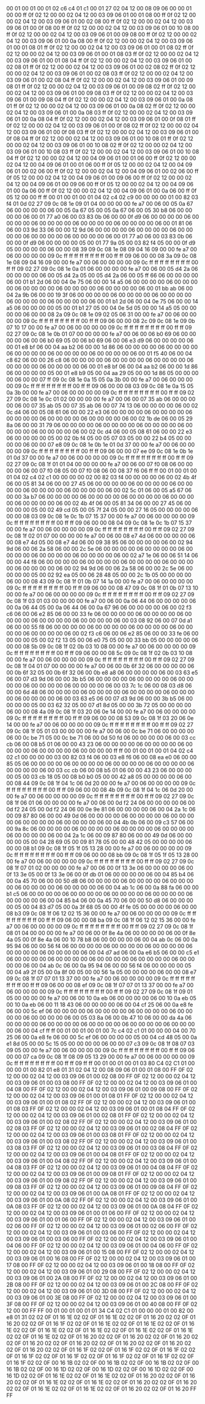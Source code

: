 <METERDATA>
<OBISCODES>
00 01 00 01 00 01 02 c6 c4 01 c1 00 01 27 02 04 12 00 08 09 06 00 00 01 00 00 ff 0f 02 12 00 00 02 04 12 00 03 09 06 01 00 01 08 00 ff 0f 02 12 00 00 02 04 12 00 03 09 06 01 00 02 08 00 ff 0f 02 12 00 00 02 04 12 00 03 09 06 01 00 0f 08 00 ff 0f 02 12 00 00 02 04 12 00 03 09 06 01 00 10 08 00 ff 0f 02 12 00 00 02 04 12 00 03 09 06 01 00 09 08 00 ff 0f 02 12 00 00 02 04 12 00 03 09 06 01 00 0a 08 00 ff 0f 02 12 00 00 02 04 12 00 03 09 06 01 00 01 08 01 ff 0f 02 12 00 00 02 04 12 00 03 09 06 01 00 01 08 02 ff 0f 02 12 00 00 02 04 12 00 03 09 06 01 00 01 08 03 ff 0f 02 12 00 00 02 04 12 00 03 09 06 01 00 01 08 04 ff 0f 02 12 00 00 02 04 12 00 03 09 06 01 00 02 08 01 ff 0f 02 12 00 00 02 04 12 00 03 09 06 01 00 02 08 02 ff 0f 02 12 00 00 02 04 12 00 03 09 06 01 00 02 08 03 ff 0f 02 12 00 00 02 04 12 00 03 09 06 01 00 02 08 04 ff 0f 02 12 00 00 02 04 12 00 03 09 06 01 00 09 08 01 ff 0f 02 12 00 00 02 04 12 00 03 09 06 01 00 09 08 02 ff 0f 02 12 00 00 02 04 12 00 03 09 06 01 00 09 08 03 ff 0f 02 12 00 00 02 04 12 00 03 09 06 01 00 09 08 04 ff 0f 02 12 00 00 02 04 12 00 03 09 06 01 00 0a 08 01 ff 0f 02 12 00 00 02 04 12 00 03 09 06 01 00 0a 08 02 ff 0f 02 12 00 00 02 04 12 00 03 09 06 01 00 0a 08 03 ff 0f 02 12 00 00 02 04 12 00 03 09 06 01 00 0a 08 04 ff 0f 02 12 00 00 02 04 12 00 03 09 06 01 00 0f 08 01 ff 0f 02 12 00 00 02 04 12 00 03 09 06 01 00 0f 08 02 ff 0f 02 12 00 00 02 04 12 00 03 09 06 01 00 0f 08 03 ff 0f 02 12 00 00 02 04 12 00 03 09 06 01 00 0f 08 04 ff 0f 02 12 00 00 02 04 12 00 03 09 06 01 00 10 08 01 ff 0f 02 12 00 00 02 04 12 00 03 09 06 01 00 10 08 02 ff 0f 02 12 00 00 02 04 12 00 03 09 06 01 00 10 08 03 ff 0f 02 12 00 00 02 04 12 00 03 09 06 01 00 10 08 04 ff 0f 02 12 00 00 02 04 12 00 04 09 06 01 00 01 06 00 ff 0f 02 12 00 00 02 04 12 00 04 09 06 01 00 01 06 00 ff 0f 05 12 00 00 02 04 12 00 04 09 06 01 00 02 06 00 ff 0f 02 12 00 00 02 04 12 00 04 09 06 01 00 02 06 00 ff 0f 05 12 00 00 02 04 12 00 04 09 06 01 00 09 06 00 ff 0f 02 12 00 00 02 04 12 00 04 09 06 01 00 09 06 00 ff 0f 05 12 00 00 02 04 12 00 04 09 06 01 00 0a 06 00 ff 0f 02 12 00 00 02 04 12 00 04 09 06 01 00 0a 06 00 ff 0f 05 12 00 00 ff ff 
</OBISCODES>
<OBISDATA>
00 01 00 01 00 01 04 02 c4 02 c9 00 00 00 00 01 00 82 03 f4 01 0d 02 27 09 0c 08 1e 09 01 04 00 00 00 00 fe a7 00 06 00 05 0a 67 06 00 00 00 00 06 00 05 0a 67 05 00 05 0a 67 06 00 05 30 b8 06 00 00 00 00 06 00 01 77 a0 06 00 03 83 0b 06 00 00 0f d9 06 00 00 00 00 06 00 00 00 00 06 00 00 00 00 06 00 00 00 00 06 00 00 00 00 06 00 01 81 06 06 00 03 9d 33 06 00 00 12 9d 06 00 00 00 00 06 00 00 00 00 06 00 00 00 00 06 00 00 00 00 06 00 00 00 00 06 00 01 77 a0 06 00 03 83 0b 06 00 00 0f d9 06 00 00 00 00 05 00 01 77 9a 05 00 03 82 f4 05 00 00 0f d9 05 00 00 00 00 06 00 00 08 39 09 0c 08 1e 08 09 04 16 09 00 00 fe a7 00 06 00 00 00 00 09 0c ff ff ff ff ff ff ff ff 00 ff ff 09 06 00 00 08 3a 09 0c 08 1e 08 09 04 16 09 00 00 fe a7 00 06 00 00 00 00 09 0c ff ff ff ff ff ff ff ff 00 ff ff 09 02 27 09 0c 08 1e 0a 01 06 00 00 00 00 fe a7 00 06 00 05 d4 2a 06 00 00 00 00 06 00 05 d4 2a 05 00 05 d4 2a 06 00 05 ff 66 06 00 00 00 00 06 00 01 b1 2d 06 00 04 0e 75 06 00 00 14 a5 06 00 00 00 00 06 00 00 00 00 06 00 00 00 00 06 00 00 00 00 06 00 00 00 00 06 00 01 bb ab 06 00 04 2a 9b 06 00 00 19 3f 06 00 00 00 00 06 00 00 00 00 06 00 00 00 00 06 00 00 00 00 06 00 00 00 00 06 00 01 b1 2d 06 00 04 0e 75 06 00 00 14 a5 06 00 00 00 00 05 00 01 b1 27 05 00 04 0e 5d 05 00 00 14 a5 05 00 00 00 00 06 00 00 08 2a 09 0c 08 1e 09 02 05 06 31 00 00 fe a7 00 06 00 00 00 00 09 0c ff ff ff ff ff ff ff ff 00 ff ff 09 06 00 00 08 2c 09 0c 08 1e 09 0b 07 10 17 00 00 fe a7 00 06 00 00 00 00 09 0c ff ff ff ff ff ff ff ff 00 ff ff 09 02 27 09 0c 08 1e 0b 01 07 00 00 00 00 fe a7 00 06 00 06 b0 69 06 00 00 00 00 06 00 06 b0 69 05 00 06 b0 69 06 00 06 e3 d9 06 00 00 00 00 06 00 01 e8 bf 06 00 04 aa b2 06 00 00 1d 86 06 00 00 00 00 06 00 00 00 00 06 00 00 00 00 06 00 00 00 00 06 00 00 00 00 06 00 01 f5 40 06 00 04 c8 62 06 00 00 26 c8 06 00 00 00 00 06 00 00 00 00 06 00 00 00 00 06 00 00 00 00 06 00 00 00 00 06 00 01 e8 bf 06 00 04 aa b2 06 00 00 1d 86 06 00 00 00 00 05 00 01 e8 b9 05 00 04 aa 29 05 00 00 1d 86 05 00 00 00 00 06 00 00 07 ff 09 0c 08 1e 0a 15 05 0a 3b 00 00 fe a7 00 06 00 00 00 00 09 0c ff ff ff ff ff ff ff ff 00 ff ff 09 06 00 00 08 03 09 0c 08 1e 0a 15 05 0a 3b 00 00 fe a7 00 06 00 00 00 00 09 0c ff ff ff ff ff ff ff ff 00 ff ff 09 02 27 09 0c 08 1e 0c 01 02 00 00 00 00 fe a7 00 06 00 07 35 ab 06 00 00 00 00 06 00 07 35 ab 05 00 07 35 ab 06 00 07 74 13 06 00 00 00 00 06 00 02 0c d4 06 00 05 08 61 06 00 00 22 e3 06 00 00 00 00 06 00 00 00 00 06 00 00 00 00 06 00 00 00 00 06 00 00 00 00 06 00 02 1b de 06 00 05 29 8a 06 00 00 31 79 06 00 00 00 00 06 00 00 00 00 06 00 00 00 00 06 00 00 00 00 06 00 00 00 00 06 00 02 0c d4 06 00 05 08 61 06 00 00 22 e3 06 00 00 00 00 05 00 02 0b f4 05 00 05 07 03 05 00 00 22 b4 05 00 00 00 00 06 00 00 07 e8 09 0c 08 1e 0b 1e 01 0d 37 00 00 fe a7 00 06 00 00 00 00 09 0c ff ff ff ff ff ff ff ff 00 ff ff 09 06 00 00 07 ee 09 0c 08 1e 0b 1e 01 0d 37 00 00 fe a7 00 06 00 00 00 00 09 0c ff ff ff ff ff ff ff ff 00 ff ff 09 02 27 09 0c 08 1f 01 01 04 00 00 00 00 fe a7 00 06 00 07 f0 08 06 00 00 00 00 06 00 07 f0 08 05 00 07 f0 08 06 00 08 37 f6 06 ff ff 
00 01 00 01 00 01 04 02 c4 02 c1 00 00 00 00 02 00 82 03 f4 00 00 00 00 06 00 02 4b 4f 06 00 05 81 34 06 00 00 27 45 06 00 00 00 00 06 00 00 00 00 06 00 00 00 00 06 00 00 00 00 06 00 00 00 00 06 00 02 5c 01 06 00 05 a5 67 06 00 00 3a b7 06 00 00 00 00 06 00 00 00 00 06 00 00 00 00 06 00 00 00 00 06 00 00 00 00 06 00 02 4b 4f 06 00 05 81 34 06 00 00 27 45 06 00 00 00 00 05 00 02 49 cd 05 00 05 7f 24 05 00 00 27 16 05 00 00 00 00 06 00 00 08 03 09 0c 08 1e 0c 1b 07 15 37 00 00 fe a7 00 06 00 00 00 00 09 0c ff ff ff ff ff ff ff ff 00 ff ff 09 06 00 00 08 04 09 0c 08 1e 0c 1b 07 15 37 00 00 fe a7 00 06 00 00 00 00 09 0c ff ff ff ff ff ff ff ff 00 ff ff 09 02 27 09 0c 08 1f 02 01 07 00 00 00 00 fe a7 00 06 00 08 e7 4d 06 00 00 00 00 06 00 08 e7 4d 05 00 08 e7 4d 06 00 09 38 95 06 00 00 00 00 06 00 02 94 9d 06 00 06 2a 58 06 00 00 2c 5e 06 00 00 00 00 06 00 00 00 00 06 00 00 00 00 06 00 00 00 00 06 00 00 00 00 06 00 02 a7 1e 06 00 06 51 14 06 00 00 44 f8 06 00 00 00 00 06 00 00 00 00 06 00 00 00 00 06 00 00 00 00 06 00 00 00 00 06 00 02 94 9d 06 00 06 2a 58 06 00 00 2c 5e 06 00 00 00 00 05 00 02 92 ea 05 00 06 28 48 05 00 00 2c 1b 05 00 00 00 00 06 00 00 08 43 09 0c 08 1f 01 0b 07 14 1a 00 00 fe a7 00 06 00 00 00 00 09 0c ff ff ff ff ff ff ff ff 00 ff ff 09 06 00 00 08 47 09 0c 08 1f 01 0b 07 13 10 00 00 fe a7 00 06 00 00 00 00 09 0c ff ff ff ff ff ff ff ff 00 ff ff 09 02 27 09 0c 08 1f 03 01 03 00 00 00 00 fe a7 00 06 00 0a 06 44 06 00 00 00 00 06 00 0a 06 44 05 00 0a 06 44 06 00 0a 67 96 06 00 00 00 00 06 00 02 f3 c6 06 00 06 e2 85 06 00 00 33 fe 06 00 00 00 00 06 00 00 00 00 06 00 00 00 00 06 00 00 00 00 06 00 00 00 00 06 00 03 08 92 06 00 07 0d a1 06 00 00 55 f8 06 00 00 00 00 06 00 00 00 00 06 00 00 00 00 06 00 00 00 00 06 00 00 00 00 06 00 02 f3 c6 06 00 06 e2 85 06 00 00 33 fe 06 00 00 00 00 05 00 02 f2 13 05 00 06 e0 75 05 00 00 33 bb 05 00 00 00 00 06 00 00 08 5b 09 0c 08 1f 02 0b 03 10 08 00 00 fe a7 00 06 00 00 00 00 09 0c ff ff ff ff ff ff ff ff 00 ff ff 09 06 00 00 08 5c 09 0c 08 1f 02 0b 03 10 08 00 00 fe a7 00 06 00 00 00 00 09 0c ff ff ff ff ff ff ff ff 00 ff ff 09 02 27 09 0c 08 1f 04 01 07 00 00 00 00 fe a7 00 06 00 0b 6f 32 06 00 00 00 00 06 00 0b 6f 32 05 00 0b 6f 32 06 00 0b e8 a8 06 00 00 00 00 06 00 03 63 e5 06 00 07 d3 9d 06 00 00 3b b5 06 00 00 00 00 06 00 00 00 00 06 00 00 00 00 06 00 00 00 00 06 00 00 00 00 06 00 03 7c 1c 06 00 08 03 d8 06 00 00 6d 48 06 00 00 00 00 06 00 00 00 00 06 00 00 00 00 06 00 00 00 00 06 00 00 00 00 06 00 03 63 e5 06 00 07 d3 9d 06 00 00 3b b5 06 00 00 00 00 05 00 03 62 32 05 00 07 d1 8d 05 00 00 3b 72 05 00 00 00 00 06 00 00 08 4a 09 0c 08 1f 03 20 06 0e 14 00 00 fe a7 00 06 00 00 00 00 09 0c ff ff ff ff ff ff ff ff 00 ff ff 09 06 00 00 08 53 09 0c 08 1f 03 20 06 0e 14 00 00 fe a7 00 06 00 00 00 00 09 0c ff ff ff ff ff ff ff ff 00 ff ff 09 02 27 09 0c 08 1f 05 01 03 00 00 00 00 fe a7 00 06 00 0c be 71 06 00 00 00 00 06 00 0c be 71 05 00 0c be 71 06 00 0d 50 fd 06 00 00 00 00 06 00 03 cc cb 06 00 08 b5 01 06 00 00 43 23 06 00 00 00 00 06 00 00 00 00 06 00 00 00 00 06 00 00 00 00 06 00 00 00 00 ff ff 
00 01 00 01 00 01 04 02 c4 02 c1 00 00 00 00 03 00 82 03 f4 06 00 03 e8 f6 06 00 08 ea e0 06 00 00 85 05 06 00 00 00 00 06 00 00 00 00 06 00 00 00 00 06 00 00 00 00 06 00 00 00 00 06 00 03 cc cb 06 00 08 b5 01 06 00 00 43 23 06 00 00 00 00 05 00 03 cb 18 05 00 08 b0 b0 05 00 00 42 a8 05 00 00 00 00 06 00 00 08 44 09 0c 08 1f 04 1c 06 0d 20 00 00 fe a7 00 06 00 00 00 00 09 0c ff ff ff ff ff ff ff ff 00 ff ff 09 06 00 00 08 4b 09 0c 08 1f 04 1c 06 0d 20 00 00 fe a7 00 06 00 00 00 00 09 0c ff ff ff ff ff ff ff ff 00 ff ff 09 02 27 09 0c 08 1f 06 01 06 00 00 00 00 fe a7 00 06 00 0d f2 24 06 00 00 00 00 06 00 0d f2 24 05 00 0d f2 24 06 00 0e 9e 81 06 00 00 00 00 06 00 04 2a 1c 06 00 09 87 80 06 00 00 49 0d 06 00 00 00 00 06 00 00 00 00 06 00 00 00 00 06 00 00 00 00 06 00 00 00 00 06 00 04 4b 0b 06 00 09 c3 57 06 00 00 9a 8c 06 00 00 00 00 06 00 00 00 00 06 00 00 00 00 06 00 00 00 00 06 00 00 00 00 06 00 04 2a 1c 06 00 09 87 80 06 00 00 49 0d 06 00 00 00 00 05 00 04 28 69 05 00 09 81 78 05 00 00 48 42 05 00 00 00 00 06 00 00 08 b1 09 0c 08 1f 05 1f 05 13 28 00 00 fe a7 00 06 00 00 00 00 09 0c ff ff ff ff ff ff ff ff 00 ff ff 09 06 00 00 08 bb 09 0c 08 1f 05 1f 05 13 28 00 00 fe a7 00 06 00 00 00 00 09 0c ff ff ff ff ff ff ff ff 00 ff ff 09 02 27 09 0c 08 1f 07 01 02 00 00 00 00 fe a7 00 06 00 0f 13 3e 06 00 00 00 00 06 00 0f 13 3e 05 00 0f 13 3e 06 00 0f db 01 06 00 00 00 00 06 00 04 85 b4 06 00 0a 45 70 06 00 00 50 d8 06 00 00 00 00 06 00 00 00 00 06 00 00 00 00 06 00 00 00 00 06 00 00 00 00 06 00 04 ab 1c 06 00 0a 88 fa 06 00 00 b1 c5 06 00 00 00 00 06 00 00 00 00 06 00 00 00 00 06 00 00 00 00 06 00 00 00 00 06 00 04 85 b4 06 00 0a 45 70 06 00 00 50 d8 06 00 00 00 00 05 00 04 83 d7 05 00 0a 3f 68 05 00 00 4f fe 05 00 00 00 00 06 00 00 08 b3 09 0c 08 1f 06 12 02 15 36 00 00 fe a7 00 06 00 00 00 00 09 0c ff ff ff ff ff ff ff ff 00 ff ff 09 06 00 00 08 ba 09 0c 08 1f 06 12 02 15 36 00 00 fe a7 00 06 00 00 00 00 09 0c ff ff ff ff ff ff ff ff 00 ff ff 09 02 27 09 0c 08 1f 08 01 04 00 00 00 00 fe a7 00 06 00 0f 8e 4a 06 00 00 00 00 06 00 0f 8e 4a 05 00 0f 8e 4a 06 00 10 78 b8 06 00 00 00 00 06 00 04 ab 0c 06 00 0a 95 94 06 00 00 56 f4 06 00 00 00 00 06 00 00 00 00 06 00 00 00 00 06 00 00 00 00 06 00 00 00 00 06 00 04 d7 ad 06 00 0a e6 b5 06 00 00 c5 e1 06 00 00 00 00 06 00 00 00 00 06 00 00 00 00 06 00 00 00 00 06 00 00 00 00 06 00 04 ab 0c 06 00 0a 95 94 06 00 00 56 f4 06 00 00 00 00 05 00 04 a9 2f 05 00 0a 8f 00 05 00 00 56 1a 05 00 00 00 00 06 00 00 08 e7 09 0c 08 1f 07 07 01 13 37 00 00 fe a7 00 06 00 00 00 00 09 0c ff ff ff ff ff ff ff ff 00 ff ff 09 06 00 00 08 ef 09 0c 08 1f 07 07 01 13 37 00 00 fe a7 00 06 00 00 00 00 09 0c ff ff ff ff ff ff ff ff 00 ff ff 09 02 27 09 0c 08 1f 09 01 05 00 00 00 00 fe a7 00 06 00 10 0a eb 06 00 00 00 00 06 00 10 0a eb 05 00 10 0a eb 06 00 11 18 43 06 00 00 00 00 06 00 04 cf 25 06 00 0a e8 fe 06 00 00 5c ef 06 00 00 00 00 06 00 00 00 00 06 00 00 00 00 06 00 00 00 00 06 00 00 00 00 06 00 05 03 8a 06 00 0b 47 10 06 00 00 da 4a 06 00 00 00 00 06 00 00 00 00 06 00 00 00 00 06 00 00 00 00 06 00 00 00 00 06 00 04 cf ff ff 
00 01 00 01 00 01 00 7c c4 02 c1 01 00 00 00 04 00 70 25 06 00 0a e8 fe 06 00 00 5c ef 06 00 00 00 00 05 00 04 cd 48 05 00 0a e1 8d 05 00 00 5c 15 05 00 00 00 00 06 00 00 07 c3 09 0c 08 1f 08 07 03 09 05 00 00 fe a7 00 06 00 00 00 00 09 0c ff ff ff ff ff ff ff ff 00 ff ff 09 06 00 00 07 ca 09 0c 08 1f 08 09 05 13 29 00 00 fe a7 00 06 00 00 00 00 09 0c ff ff ff ff ff ff ff ff 00 ff ff 09 ff ff 
</OBISDATA>
<SCALAROBISCODES>
00 01 00 01 00 01 03 80 C4 02 C1 01 00 00 00 01 00 82 01 e8 01 31 02 04 12 00 08 09 06 01 00 01 08 00 FF 0F 02 12 00 00 02 04 12 00 03 09 06 01 00 02 08 00 FF 0F 02 12 00 00 02 04 12 00 03 09 06 01 00 03 08 00 FF 0F 02 12 00 00 02 04 12 00 03 09 06 01 00 04 08 00 FF 0F 02 12 00 00 02 04 12 00 03 09 06 01 00 09 08 00 FF 0F 02 12 00 00 02 04 12 00 03 09 06 01 00 01 08 01 FF 0F 02 12 00 00 02 04 12 00 03 09 06 01 00 01 08 02 FF 0F 02 12 00 00 02 04 12 00 03 09 06 01 00 01 08 03 FF 0F 02 12 00 00 02 04 12 00 03 09 06 01 00 01 08 04 FF 0F 02 12 00 00 02 04 12 00 03 09 06 01 00 02 08 01 FF 0F 02 12 00 00 02 04 12 00 03 09 06 01 00 02 08 02 FF 0F 02 12 00 00 02 04 12 00 03 09 06 01 00 02 08 03 FF 0F 02 12 00 00 02 04 12 00 03 09 06 01 00 02 08 04 FF 0F 02 12 00 00 02 04 12 00 03 09 06 01 00 03 08 01 FF 0F 02 12 00 00 02 04 12 00 03 09 06 01 00 03 08 02 FF 0F 02 12 00 00 02 04 12 00 03 09 06 01 00 03 08 03 FF 0F 02 12 00 00 02 04 12 00 03 09 06 01 00 03 08 04 FF 0F 02 12 00 00 02 04 12 00 03 09 06 01 00 04 08 01 FF 0F 02 12 00 00 02 04 12 00 03 09 06 01 00 04 08 02 FF 0F 02 12 00 00 02 04 12 00 03 09 06 01 00 04 08 03 FF 0F 02 12 00 00 02 04 12 00 03 09 06 01 00 04 08 04 FF 0F 02 12 00 00 02 04 12 00 03 09 06 01 00 09 08 01 FF 0F 02 12 00 00 02 04 12 00 03 09 06 01 00 09 08 02 FF 0F 02 12 00 00 02 04 12 00 03 09 06 01 00 09 08 03 FF 0F 02 12 00 00 02 04 12 00 03 09 06 01 00 09 08 04 FF 0F 02 12 00 00 02 04 12 00 03 09 06 01 00 0A 08 01 FF 0F 02 12 00 00 02 04 12 00 03 09 06 01 00 0A 08 02 FF 0F 02 12 00 00 02 04 12 00 03 09 06 01 00 0A 08 03 FF 0F 02 12 00 00 02 04 12 00 03 09 06 01 00 0A 08 04 FF 0F 02 12 00 00 02 04 12 00 03 09 06 01 00 01 06 00 FF 0F 02 12 00 00 02 04 12 00 03 09 06 01 00 01 06 00 FF 0F 02 12 00 00 02 04 12 00 03 09 06 01 00 02 06 00 FF 0F 02 12 00 00 02 04 12 00 03 09 06 01 00 02 06 00 FF 0F 02 12 00 00 02 04 12 00 03 09 06 01 00 03 06 00 FF 0F 02 12 00 00 02 04 12 00 03 09 06 01 00 03 06 00 FF 0F 02 12 00 00 02 04 12 00 03 09 06 01 00 04 06 00 FF 0F 02 12 00 00 02 04 12 00 03 09 06 01 00 04 06 00 FF 0F 02 12 00 00 02 04 12 00 03 09 06 01 00 15 08 00 FF 0F 02 12 00 00 02 04 12 00 03 09 06 01 00 16 08 00 FF 0F 02 12 00 00 02 04 12 00 03 09 06 01 00 17 08 00 FF 0F 02 12 00 00 02 04 12 00 03 09 06 01 00 18 08 00 FF 0F 02 12 00 00 02 04 12 00 03 09 06 01 00 29 08 00 FF 0F 02 12 00 00 02 04 12 00 03 09 06 01 00 2A 08 00 FF 0F 02 12 00 00 02 04 12 00 03 09 06 01 00 2B 08 00 FF 0F 02 12 00 00 02 04 12 00 03 09 06 01 00 2C 08 00 FF 0F 02 12 00 00 02 04 12 00 03 09 06 01 00 3D 08 00 FF 0F 02 12 00 00 02 04 12 00 03 09 06 01 00 3E 08 00 FF 0F 02 12 00 00 02 04 12 00 03 09 06 01 00 3F 08 00 FF 0F 02 12 00 00 02 04 12 00 03 09 06 01 00 40 08 00 FF 0F 02 12 00 00 FF FF
</SCALAROBISCODES>
<SCALAROBISDATA>
00 01 00 01 00 01 01 34 C4 02 C1 01 00 00 00 01 00 82 00 e8 01 31 02 02 0F 01 16 1E 02 02 0F 01 16 1E 02 02 0F 01 16 20 02 02 0F 01 16 20 02 02 0F 01 16 1F 02 02 0F 01 16 1E 02 02 0F 01 16 1E 02 02 0F 01 16 1E 02 02 0F 01 16 1E 02 02 0F 01 16 1E 02 02 0F 01 16 1E 02 02 0F 01 16 1E 02 02 0F 01 16 1E 02 02 0F 01 16 20 02 02 0F 01 16 20 02 02 0F 01 16 20 02 02 0F 01 16 20 02 02 0F 01 16 20 02 02 0F 01 16 20 02 02 0F 01 16 20 02 02 0F 01 16 20 02 02 0F 01 16 1F 02 02 0F 01 16 1F 02 02 0F 01 16 1F 02 02 0F 01 16 1F 02 02 0F 01 16 1F 02 02 0F 01 16 1F 02 02 0F 01 16 1F 02 02 0F 01 16 1F 02 02 0F 00 16 1B 02 02 0F 00 16 1B 02 02 0F 00 16 1B 02 02 0F 00 16 1B 02 02 0F 00 16 1D 02 02 0F 00 16 1D 02 02 0F 00 16 1D 02 02 0F 00 16 1D 02 02 0F 01 16 1E 02 02 0F 01 16 1E 02 02 0F 01 16 20 02 02 0F 01 16 20 02 02 0F 01 16 1E 02 02 0F 01 16 1E 02 02 0F 01 16 20 02 02 0F 01 16 20 02 02 0F 01 16 1E 02 02 0F 01 16 1E 02 02 0F 01 16 20 02 02 0F 01 16 20 FF FF
</SCALAROBISDATA>
</METERDATA>